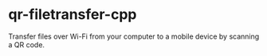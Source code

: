 # qr-filetransfer-cpp
Transfer files over Wi-Fi from your computer to a mobile device by scanning a QR code.
